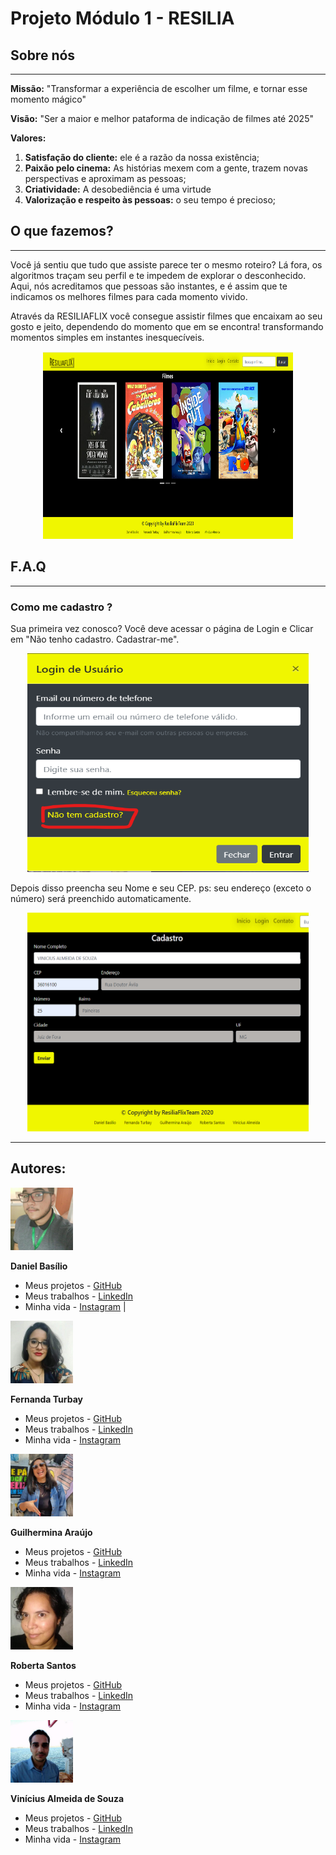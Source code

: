 # Projeto Módulo 1 - RESILIA 
## Sobre nós
  <hr>
  
 **Missão:** "Transformar a experiência de escolher um filme, e tornar esse momento mágico"
 
 **Visão:** "Ser a maior e melhor pataforma de indicação de filmes até 2025"
 
 **Valores:** 
 
 1. **Satisfação do cliente:** ele é a razão da nossa existência;
 2. **Paixão pelo cinema:** As histórias mexem com a gente, trazem novas perspectivas e aproximam as pessoas;
 3. **Criatividade:** A desobediência é uma virtude 
 4. **Valorização e respeito às pessoas:** o seu tempo é precioso;
 

## O que fazemos?
<hr>

Você já sentiu que tudo que assiste parece ter o mesmo roteiro? Lá fora, os algoritmos traçam seu perfil e te impedem de explorar o desconhecido.
Aqui, nós acreditamos que pessoas são instantes, e é assim que te indicamos os melhores filmes para cada momento vivido.

Através da RESILIAFLIX você consegue assistir filmes que encaixam ao seu gosto e jeito, dependendo do momento que em se encontra! transformando momentos simples em instantes inesquecíveis.

<p align="center">
 <img src="https://github.com/araujo-gui/Projeto-Resilia-Modulo-01/blob/main/img/print-index.png" width="400" height="300"> 
</p>

## F.A.Q
<hr>

### Como me cadastro ?

Sua primeira vez conosco?
Você deve acessar o página de Login e Clicar em "Não tenho cadastro. Cadastrar-me".

<p align="center"><img src="https://github.com/araujo-gui/Projeto-Resilia-Modulo-01/blob/main/img/print-login.png" width="450" height="350"></p>

Depois disso preencha seu Nome e seu CEP. ps: seu endereço (exceto o número) será preenchido automaticamente.

<p align="center"><img src="https://github.com/araujo-gui/Projeto-Resilia-Modulo-01/blob/main/img/print-cadastro.png" width="450" height="350"></p>



<hr>

## **Autores:**
  
  <img src="https://github.com/araujo-gui/Projeto-Resilia-Modulo-01/blob/main/img.contato/daniel.jpeg" width="100" height="100">
  
**Daniel Basílio**
  
  - Meus projetos - [GitHub](https://github.com/Dbasilio-dev)
  - Meus trabalhos - [LinkedIn](https://www.linkedin.com/in/daniel-basilio-91a8341ab/)
  - Minha vida - [Instagram](https://www.instagram.com/basiliocoms/) |

  
<img src="https://github.com/araujo-gui/Projeto-Resilia-Modulo-01/blob/main/img.contato/fernanda.jpeg" width="100" height="100">

**Fernanda Turbay**
- Meus projetos - [GitHub]()
- Meus trabalhos - [LinkedIn]()
- Minha vida - [Instagram]()

<img src="https://github.com/araujo-gui/Projeto-Resilia-Modulo-01/blob/main/img.contato/guilhermina.jpeg" width="100" height="100">

**Guilhermina Araújo**
- Meus projetos - [GitHub](https://github.com/araujo-gui)
- Meus trabalhos - [LinkedIn](https://www.linkedin.com/in/guilhermina-ara%C3%BAjo-b780b5108/)
- Minha vida - [Instagram](https://www.instagram.com/guiiaaraujo_/?hl=pt-br)

<img src="https://github.com/araujo-gui/Projeto-Resilia-Modulo-01/blob/main/img.contato/roberta.jpeg" width="100" height="100">

**Roberta Santos**
- Meus projetos - [GitHub](https://github.com/LaDespistada1981)
- Meus trabalhos - [LinkedIn](https://www.linkedin.com/in/santosroberta)
- Minha vida - [Instagram](https://www.instagram.com/ladespistada/)

<img src="https://github.com/araujo-gui/Projeto-Resilia-Modulo-01/blob/main/img.contato/vinicius.jpeg" width="100" height="100">

**Vinícius Almeida de Souza**
- Meus projetos - [GitHub](https://github.com/viniciusalmeidas)
- Meus trabalhos - [LinkedIn](https://www.linkedin.com/in/valmsou/?originalSubdomain=br)
- Minha vida - [Instagram](https://www.instagram.com/v.alma_br/)


